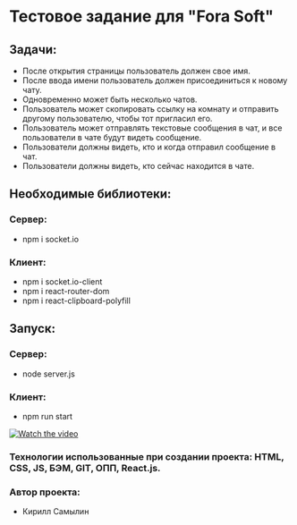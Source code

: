 # Тестовое задание для "Fora Soft"

## Задачи:
* После открытия страницы пользователь должен свое имя.
* После ввода имени пользователь должен присоединиться к новому чату.
* Одновременно может быть несколько чатов.
* Пользователь может скопировать ссылку на комнату и отправить другому пользователю, чтобы тот пригласил его.
* Пользователь может отправлять текстовые сообщения в чат, и все пользователи в чате будут видеть сообщениe.
* Пользователи должны видеть, кто и когда отправил сообщение в чат.
* Пользователи должны видеть, кто сейчас находится в чате.

## Необходимые библиотеки:

### Сервер:
* npm i socket.io

### Клиент:
* npm i socket.io-client
* npm i react-router-dom
* npm i react-clipboard-polyfill

## Запуск:

### Сервер:
* node server.js

### Клиент:
* npm run start

[![Watch the video](https://priscree.ru/img/d14c2cc33f13e0.png)](https://yadi.sk/d/ezyxuQ1nsG7WWQ)


### Технологии использованные при создании проекта: HTML, CSS, JS, БЭМ, GIT, ОПП, React.js.

### Автор проекта:
* Кирилл Самылин
